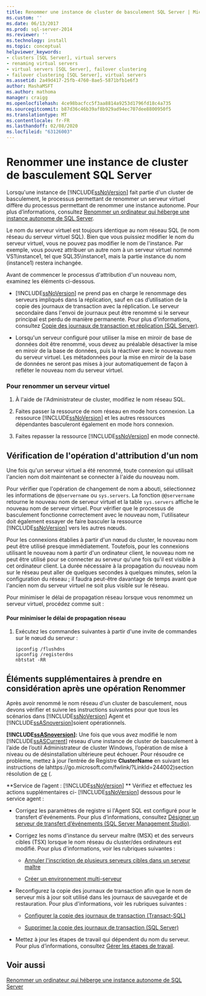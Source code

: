 ```yaml
---
title: Renommer une instance de cluster de basculement SQL Server | Microsoft Docs
ms.custom: ''
ms.date: 06/13/2017
ms.prod: sql-server-2014
ms.reviewer: ''
ms.technology: install
ms.topic: conceptual
helpviewer_keywords:
- clusters [SQL Server], virtual servers
- renaming virtual servers
- virtual servers [SQL Server], failover clustering
- failover clustering [SQL Server], virtual servers
ms.assetid: 2a49d417-25fb-4760-8ae5-5871bfb1e6f3
author: MashaMSFT
ms.author: mathoma
manager: craigg
ms.openlocfilehash: 4ce98bacfcc5f3aa8814a9253d1796fd18c4a735
ms.sourcegitcommit: b87d36c46b39af8b929ad94ec707dee8800950f5
ms.translationtype: MT
ms.contentlocale: fr-FR
ms.lasthandoff: 02/08/2020
ms.locfileid: "63126003"
---
```

# <a name="rename-a-sql-server-failover-cluster-instance"></a>Renommer une instance de cluster de basculement SQL Server
  Lorsqu'une instance de [!INCLUDE[ssNoVersion](../../../includes/ssnoversion-md.md)] fait partie d'un cluster de basculement, le processus permettant de renommer un serveur virtuel diffère du processus permettant de renommer une instance autonome. Pour plus d’informations, consultez [Renommer un ordinateur qui héberge une instance autonome de SQL Server](../../../database-engine/install-windows/rename-a-computer-that-hosts-a-stand-alone-instance-of-sql-server.md).  
  
 Le nom du serveur virtuel est toujours identique au nom réseau SQL (le nom réseau du serveur virtuel SQL). Bien que vous puissiez modifier le nom du serveur virtuel, vous ne pouvez pas modifier le nom de l'instance. Par exemple, vous pouvez attribuer un autre nom à un serveur virtuel nommé VS1\instance1, tel que SQL35\instance1, mais la partie instance du nom (instance1) restera inchangée.  
  
 Avant de commencer le processus d'attribution d'un nouveau nom, examinez les éléments ci-dessous.  
  
-   
  [!INCLUDE[ssNoVersion](../../../includes/ssnoversion-md.md)] ne prend pas en charge le renommage des serveurs impliqués dans la réplication, sauf en cas d’utilisation de la copie des journaux de transaction avec la réplication. Le serveur secondaire dans l'envoi de journaux peut être renommé si le serveur principal est perdu de manière permanente. Pour plus d’informations, consultez [Copie des journaux de transaction et réplication &#40;SQL Server&#41;](../../../database-engine/log-shipping/log-shipping-and-replication-sql-server.md).  
  
-   Lorsqu'un serveur configuré pour utiliser la mise en miroir de base de données doit être renommé, vous devez au préalable désactiver la mise en miroir de la base de données, puis la réactiver avec le nouveau nom du serveur virtuel. Les métadonnées pour la mise en miroir de la base de données ne seront pas mises à jour automatiquement de façon à refléter le nouveau nom du serveur virtuel.  
  
### <a name="to-rename-a-virtual-server"></a>Pour renommer un serveur virtuel  
  
1.  À l'aide de l'Administrateur de cluster, modifiez le nom réseau SQL.  
  
2.  Faites passer la ressource de nom réseau en mode hors connexion. La ressource [!INCLUDE[ssNoVersion](../../../includes/ssnoversion-md.md)] et les autres ressources dépendantes basculeront également en mode hors connexion.  
  
3.  Faites repasser la ressource [!INCLUDE[ssNoVersion](../../../includes/ssnoversion-md.md)] en mode connecté.  
  
## <a name="verify-the-renaming-operation"></a>Vérification de l'opération d'attribution d'un nom  
 Une fois qu'un serveur virtuel a été renommé, toute connexion qui utilisait l'ancien nom doit maintenant se connecter à l'aide du nouveau nom.  
  
 Pour vérifier que l'opération de changement de nom a abouti, sélectionnez les informations de `@@servername` ou `sys.servers`. La fonction `@@servername` retourne le nouveau nom de serveur virtuel et la table `sys.servers` affiche le nouveau nom de serveur virtuel. Pour vérifier que le processus de basculement fonctionne correctement avec le nouveau nom, l'utilisateur doit également essayer de faire basculer la ressource [!INCLUDE[ssNoVersion](../../../includes/ssnoversion-md.md)] vers les autres nœuds.  
  
 Pour les connexions établies à partir d'un nœud du cluster, le nouveau nom peut être utilisé presque immédiatement. Toutefois, pour les connexions utilisant le nouveau nom à partir d'un ordinateur client, le nouveau nom ne peut être utilisé pour se connecter au serveur qu'une fois qu'il est visible à cet ordinateur client. La durée nécessaire à la propagation du nouveau nom sur le réseau peut aller de quelques secondes à quelques minutes, selon la configuration du réseau ; il faudra peut-être davantage de temps avant que l'ancien nom du serveur virtuel ne soit plus visible sur le réseau.  
  
 Pour minimiser le délai de propagation réseau lorsque vous renommez un serveur virtuel, procédez comme suit :  
  
#### <a name="to-minimize-network-propagation-delay"></a>Pour minimiser le délai de propagation réseau  
  
1.  Exécutez les commandes suivantes à partir d'une invite de commandes sur le nœud du serveur :  
  
    ```  
    ipconfig /flushdns  
    ipconfig /registerdns  
    nbtstat -RR  
    ```  
  
## <a name="additional-considerations-after-the-renaming-operation"></a>Éléments supplémentaires à prendre en considération après une opération Renommer  
 Après avoir renommé le nom réseau d'un cluster de basculement, nous devons vérifier et suivre les instructions suivantes pour que tous les scénarios dans [!INCLUDE[ssNoVersion](../../../includes/ssnoversion-md.md)] Agent et [!INCLUDE[ssASnoversion](../../../includes/ssasnoversion-md.md)]soient opérationnels.  
  
 **[!INCLUDE[ssASnoversion](../../../includes/ssasnoversion-md.md)]:** Une fois que vous avez modifié le nom [!INCLUDE[ssASCurrent](../../../includes/ssascurrent-md.md)] réseau d’une instance de cluster de basculement à l’aide de l’outil Administrateur de cluster Windows, l’opération de mise à niveau ou de désinstallation ultérieure peut échouer. Pour résoudre ce problème, mettez à jour l’entrée de Registre **ClusterName** en suivant les instructions de lahttps://go.microsoft.com/fwlink/?LinkId=244002)section résolution de [ce](https://go.microsoft.com/fwlink/?LinkId=244002) (.  
  
 **Service de l’agent : [!INCLUDE[ssNoVersion](../../../includes/ssnoversion-md.md)] ** Vérifiez et effectuez les actions supplémentaires ci- [!INCLUDE[ssNoVersion](../../../includes/ssnoversion-md.md)] dessous pour le service agent :  
  
-   Corrigez les paramètres de registre si l'Agent SQL est configuré pour le transfert d'événements. Pour plus d’informations, consultez [Désigner un serveur de transfert d’événements &#40;SQL Server Management Studio&#41;](../../../ssms/agent/designate-an-events-forwarding-server-sql-server-management-studio.md).  
  
-   Corrigez les noms d'instance du serveur maître (MSX) et des serveurs cibles (TSX) lorsque le nom réseau du cluster/des ordinateurs est modifié. Pour plus d'informations, voir les rubriques suivantes :  
  
    -   [Annuler l'inscription de plusieurs serveurs cibles dans un serveur maître](../../../ssms/agent/defect-multiple-target-servers-from-a-master-server.md)  
  
    -   [Créer un environnement multi-serveur](../../../ssms/agent/create-a-multiserver-environment.md)  
  
-   Reconfigurez la copie des journaux de transaction afin que le nom de serveur mis à jour soit utilisé dans les journaux de sauvegarde et de restauration. Pour plus d'informations, voir les rubriques suivantes :  
  
    -   [Configurer la copie des journaux de transaction &#40;Transact-SQL&#41;](../../../database-engine/log-shipping/configure-log-shipping-sql-server.md)  
  
    -   [Supprimer la copie des journaux de transaction &#40;SQL Server&#41;](../../../database-engine/log-shipping/remove-log-shipping-sql-server.md)  
  
-   Mettez à jour les étapes de travail qui dépendent du nom du serveur. Pour plus d’informations, consultez [Gérer les étapes de travail](../../../ssms/agent/manage-job-steps.md).  
  
## <a name="see-also"></a>Voir aussi  
 [Renommer un ordinateur qui héberge une instance autonome de SQL Server](../../../database-engine/install-windows/rename-a-computer-that-hosts-a-stand-alone-instance-of-sql-server.md)  
  
  
